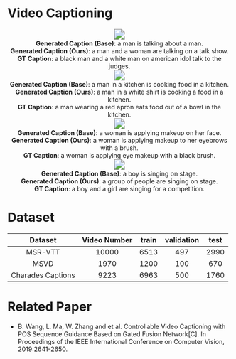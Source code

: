 # Video Captioning 

<div align=center><img src="videos\msrvtt\video7089.gif" style="zoom:150%;" /> </div>

<div align=center><center> <b>Generated Caption (Base)</b>:  a man is talking about a man.</center></div>

<div align=center><center> <b>Generated Caption (Ours)</b>:  a man and a woman are talking on a talk show.</center></div>

<div align=center><center><b>GT Caption</b>:  a black man and a white man on american idol talk to the judges.</center> </div>

<div align=center><img src="videos\msrvtt\video8834.gif" style="zoom:150%;" /></div>



<div align=center><center> <b>Generated Caption (Base)</b>: a man in a kitchen is cooking food in a kitchen. </center></div>

<div align=center><center> <b>Generated Caption (Ours)</b>: a man in a white shirt is cooking a food in a kitchen. </center></div>

<div align=center><center> <b>GT Caption</b>: a man wearing a red apron eats food out of a bowl in the kitchen. </center></div>

<div align=center><img src="videos\msrvtt\video9818.gif" style="zoom:150%;" /></div>

<div align=center><center><b>Generated Caption (Base)</b>: a woman is applying makeup on her face.</center></div>

<div align=center><center><b>Generated Caption (Ours)</b>: a woman is applying makeup to her eyebrows with a brush.</center></div>

<div align=center><center> <b>GT Caption</b>: a woman is applying eye makeup with a black brush.</center></div>

<div align=center><img src="videos\msrvtt\video9149.gif" style="zoom:150%;" /></div>

<div align=center><center><b>Generated Caption (Base)</b>: a boy is singing on stage.</center></div>

<div align=center><center><b>Generated Caption (Ours)</b>: a group of people are singing on stage. </center></div>

<div align=center><center> <b>GT Caption</b>: a boy and a girl are singing for a competition. </center></div>

# Dataset

|      Dataset      | Video Number | train | validation | test |
| :---------------: | :----------: | :---: | :--------: | :--: |
|      MSR-VTT      |    10000     | 6513  |    497     | 2990 |
|       MSVD        |     1970     | 1200  |    100     | 670  |
| Charades Captions |     9223     | 6963  |    500     | 1760 |

# Related Paper

- B. Wang, L. Ma, W. Zhang and et al. Controllable Video Captioning with POS Sequence Guidance Based on Gated Fusion Network[C]. In Proceedings of the IEEE International Conference on Computer Vision, 2019:2641-2650.